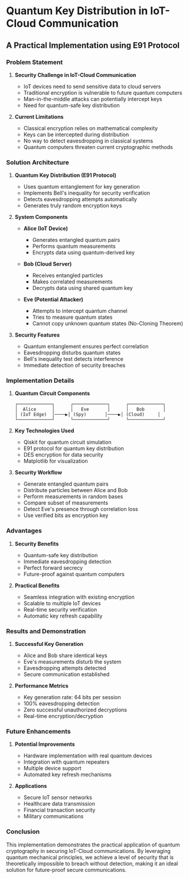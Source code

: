 # Quantum Key Distribution in IoT-Cloud Communication
## A Practical Implementation using E91 Protocol

### Problem Statement

1. **Security Challenge in IoT-Cloud Communication**
   - IoT devices need to send sensitive data to cloud servers
   - Traditional encryption is vulnerable to future quantum computers
   - Man-in-the-middle attacks can potentially intercept keys
   - Need for quantum-safe key distribution

2. **Current Limitations**
   - Classical encryption relies on mathematical complexity
   - Keys can be intercepted during distribution
   - No way to detect eavesdropping in classical systems
   - Quantum computers threaten current cryptographic methods

### Solution Architecture

1. **Quantum Key Distribution (E91 Protocol)**
   - Uses quantum entanglement for key generation
   - Implements Bell's inequality for security verification
   - Detects eavesdropping attempts automatically
   - Generates truly random encryption keys

2. **System Components**
   - **Alice (IoT Device)**
     - Generates entangled quantum pairs
     - Performs quantum measurements
     - Encrypts data using quantum-derived key
   
   - **Bob (Cloud Server)**
     - Receives entangled particles
     - Makes correlated measurements
     - Decrypts data using shared quantum key
   
   - **Eve (Potential Attacker)**
     - Attempts to intercept quantum channel
     - Tries to measure quantum states
     - Cannot copy unknown quantum states (No-Cloning Theorem)

3. **Security Features**
   - Quantum entanglement ensures perfect correlation
   - Eavesdropping disturbs quantum states
   - Bell's inequality test detects interference
   - Immediate detection of security breaches

### Implementation Details

1. **Quantum Circuit Components**
   ```
   ┌─────────────┐      ┌─────────────┐      ┌─────────────┐
   │  Alice      │      │   Eve       │      │   Bob       │
   │ (IoT Edge)  │────▶│ (Spy)       │────▶│ (Cloud)     │
   └─────────────┘      └─────────────┘      └─────────────┘
   ```

2. **Key Technologies Used**
   - Qiskit for quantum circuit simulation
   - E91 protocol for quantum key distribution
   - DES encryption for data security
   - Matplotlib for visualization

3. **Security Workflow**
   - Generate entangled quantum pairs
   - Distribute particles between Alice and Bob
   - Perform measurements in random bases
   - Compare subset of measurements
   - Detect Eve's presence through correlation loss
   - Use verified bits as encryption key

### Advantages

1. **Security Benefits**
   - Quantum-safe key distribution
   - Immediate eavesdropping detection
   - Perfect forward secrecy
   - Future-proof against quantum computers

2. **Practical Benefits**
   - Seamless integration with existing encryption
   - Scalable to multiple IoT devices
   - Real-time security verification
   - Automatic key refresh capability

### Results and Demonstration

1. **Successful Key Generation**
   - Alice and Bob share identical keys
   - Eve's measurements disturb the system
   - Eavesdropping attempts detected
   - Secure communication established

2. **Performance Metrics**
   - Key generation rate: 64 bits per session
   - 100% eavesdropping detection
   - Zero successful unauthorized decryptions
   - Real-time encryption/decryption

### Future Enhancements

1. **Potential Improvements**
   - Hardware implementation with real quantum devices
   - Integration with quantum repeaters
   - Multiple device support
   - Automated key refresh mechanisms

2. **Applications**
   - Secure IoT sensor networks
   - Healthcare data transmission
   - Financial transaction security
   - Military communications

### Conclusion

This implementation demonstrates the practical application of quantum cryptography in securing IoT-Cloud communications. By leveraging quantum mechanical principles, we achieve a level of security that is theoretically impossible to breach without detection, making it an ideal solution for future-proof secure communications.